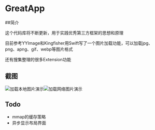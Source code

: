 # GreatApp



##简介

这个代码库将不断更新，用于实践优秀第三方框架的思想和原理

目前参考YYImage和Kingfisher用Swift写了一个图片加载功能，可以加载jpg、png、apng、gif、webp等图片格式

还有搜集整理的很多Extension功能 

## 截图

<img src="https://raw.githubusercontent.com/zhaofucheng1129/GreatApp/master/Screenshots/20190423_025709.GIF" alt="加载本地图片演示" title="加载本地图片演示" display="inline"/><img src="https://raw.githubusercontent.com/zhaofucheng1129/GreatApp/master/Screenshots/20190423_025827.GIF" alt="加载网络图片演示" title="加载网络图片演示" display="inline"/>

## Todo

- mmap的缓存策略
- 异步显示布局界面

